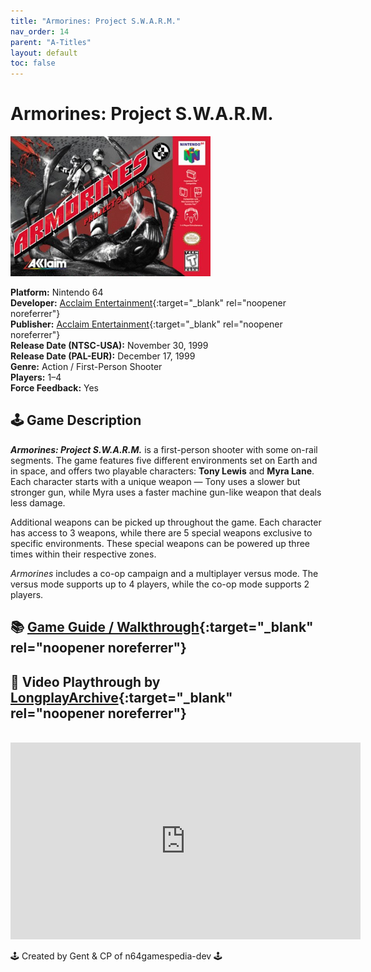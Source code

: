 ```yaml
---
title: "Armorines: Project S.W.A.R.M."
nav_order: 14
parent: "A-Titles"
layout: default
toc: false
---
```


# Armorines: Project S.W.A.R.M.

<b>
<img src="https://raw.githubusercontent.com/N64Gamespedia/gdx/refs/heads/main/media/usa/Armorines--Project-S.W.A.R.M.-(USA).png" alt="Armorines Box Art (USA)" style="object-fit:cover;width:320px;height:224px"/>
</b>

**Platform:** Nintendo 64  
**Developer:** [Acclaim Entertainment](https://en.wikipedia.org/wiki/Acclaim_Entertainment){:target="_blank" rel="noopener noreferrer"}  
**Publisher:** [Acclaim Entertainment](https://en.wikipedia.org/wiki/Acclaim_Entertainment){:target="_blank" rel="noopener noreferrer"}  
**Release Date (NTSC-USA):** November 30, 1999  
**Release Date (PAL-EUR):** December 17, 1999  
**Genre:** Action / First-Person Shooter  
**Players:** 1–4  
**Force Feedback:** Yes  

## 🕹️ Game Description  
<em><strong>Armorines: Project S.W.A.R.M.</strong></em> is a first-person shooter with some on-rail segments. The game features five different environments set on Earth and in space, and offers two playable characters: <strong>Tony Lewis</strong> and <strong>Myra Lane</strong>. Each character starts with a unique weapon — Tony uses a slower but stronger gun, while Myra uses a faster machine gun-like weapon that deals less damage.

Additional weapons can be picked up throughout the game. Each character has access to 3 weapons, while there are 5 special weapons exclusive to specific environments. These special weapons can be powered up three times within their respective zones.

<em>Armorines</em> includes a co-op campaign and a multiplayer versus mode. The versus mode supports up to 4 players, while the co-op mode supports 2 players.

## 📚 [Game Guide / Walkthrough](https://gamefaqs.gamespot.com/n64/196641-armorines-project-swarm/faqs/11104){:target="_blank" rel="noopener noreferrer"}

## 🎥 Video Playthrough by [LongplayArchive](https://www.youtube.com/channel/UCM8XzXipyTsylZ_WsGKmdKQ){:target="_blank" rel="noopener noreferrer"}  
<br />
<iframe width="560" height="315" src="https://www.youtube.com/embed/WX15FcApoqo" title="Armorines – Full Playthrough by LongplayArchive" frameborder="0" allowfullscreen></iframe>

🕹️ Created by Gent & CP of n64gamespedia-dev 🕹️

<!-- Vault Format: n64gamespedia-dev -->
<!-- Protocol Source: _vault-specs/format-protocol.md -->
